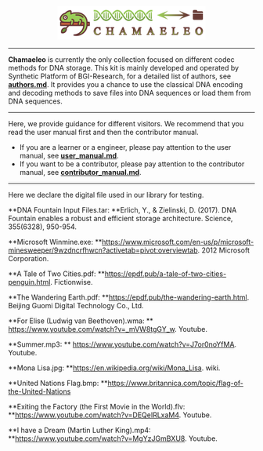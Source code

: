 <p align="center">
<img src="./docs/source/_static/logo.png" alt="Chamaeleo" title="Chamaeleo" width="60%"/>
</p>

---

**Chamaeleo** is currently the only collection focused on different codec methods for DNA storage.
This kit is mainly developed and operated by Synthetic Platform of BGI-Research, for a detailed list of authors, see [**authors.md**](https://github.com/ntpz870817/Chamaeleo/blob/master/docs/source/authors.md).
It provides you a chance to use the classical DNA encoding and decoding methods to save files into DNA sequences or load them from DNA sequences.

---

Here, we provide guidance for different visitors.
We recommend that you read the user manual first and then the contributor manual.

- If you are a learner or a engineer, please pay attention to the user manual, see [**user_manual.md**](https://github.com/ntpz870817/Chamaeleo/blob/master/docs/source/user_manual.md).
- If you want to be a contributor, please pay attention to the contributor manual, see [**contributor_manual.md**](https://github.com/ntpz870817/Chamaeleo/blob/master/docs/source/contributor_manual.md).

---

Here we declare the digital file used in our library for testing.

**DNA Fountain Input Files.tar: **Erlich, Y., & Zielinski, D. (2017). DNA Fountain enables a robust and efficient storage architecture. Science, 355(6328), 950-954.

**Microsoft Winmine.exe: **https://www.microsoft.com/en-us/p/microsoft-minesweeper/9wzdncrfhwcn?activetab=pivot:overviewtab. 2012 Microsoft Corporation.

**A Tale of Two Cities.pdf: **https://epdf.pub/a-tale-of-two-cities-penguin.html. Fictionwise.

**The Wandering Earth.pdf: **https://epdf.pub/the-wandering-earth.html. Beijing Guomi Digital Technology Co., Ltd.

**For Elise (Ludwig van Beethoven).wma: ** https://www.youtube.com/watch?v=_mVW8tgGY_w. Youtube.

**Summer.mp3: ** https://www.youtube.com/watch?v=J7or0noYfMA. Youtube.

**Mona Lisa.jpg:  **https://en.wikipedia.org/wiki/Mona_Lisa. wiki.

**United Nations Flag.bmp: **https://www.britannica.com/topic/flag-of-the-United-Nations

**Exiting the Factory (the First Movie in the World).flv: **https://www.youtube.com/watch?v=DEQeIRLxaM4. Youtube.

**I have a Dream (Martin Luther King).mp4: **https://www.youtube.com/watch?v=MgYzJGmBXU8. Youtube.